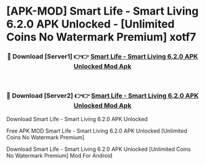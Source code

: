 # [APK-MOD] Smart Life - Smart Living 6.2.0 APK Unlocked - [Unlimited Coins No Watermark Premium] xotf7



<div align="center">
<h3>🔴 Download [Server1] 👉👉 <a href="https://momento.my/?title=Smart_Life_-_Smart_Living_6.2.0_APK_Unlocked">Smart Life - Smart Living 6.2.0 APK Unlocked Mod Apk</a></h3><br>

<h3>🔴 Download [Server2] 👉👉 <a href="https://momento.my/?title=Smart_Life_-_Smart_Living_6.2.0_APK_Unlocked">Smart Life - Smart Living 6.2.0 APK Unlocked Mod Apk</a></h3>
</div>



Download Smart Life - Smart Living 6.2.0 APK Unlocked 

Free APK MOD Smart Life - Smart Living 6.2.0 APK Unlocked [Unlimited Coins No Watermark Premium]

Download Smart Life - Smart Living 6.2.0 APK Unlocked [Unlimited Coins No Watermark Premium] Mod For Android
